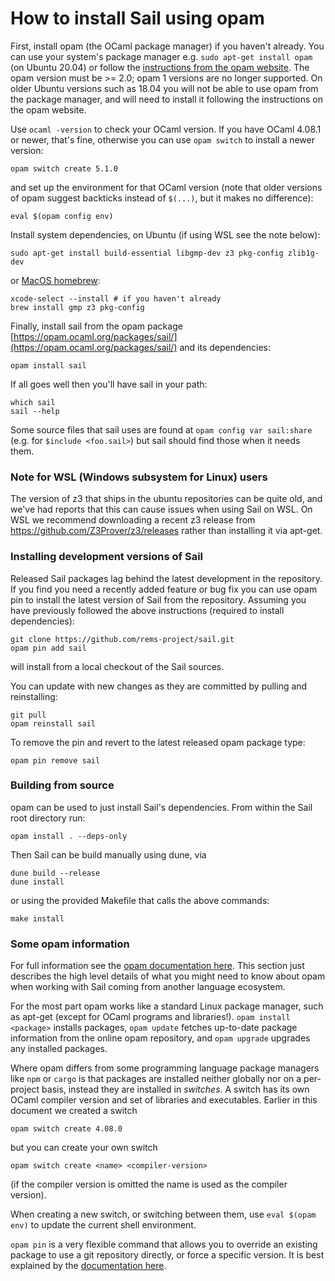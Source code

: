 # How to install Sail using opam

First, install opam (the OCaml package manager) if you haven't
already. You can use your system's package manager e.g.
`sudo apt-get install opam` (on Ubuntu 20.04) or follow the
[instructions from the opam website](https://opam.ocaml.org/doc/Install.html).
The opam version must be >= 2.0; opam 1 versions are no longer
supported. On older Ubuntu versions such as 18.04 you will not be able
to use opam from the package manager, and will need to install it
following the instructions on the opam website.

Use `ocaml -version` to check your OCaml version. If you have OCaml 4.08.1 or newer, that's fine, otherwise you can use `opam switch` to install a newer version:
```
opam switch create 5.1.0
```
and set up the environment for that OCaml version (note that older versions of opam suggest backticks instead of `$(...)`, but it makes no difference):
```
eval $(opam config env)
```
Install system dependencies, on Ubuntu (if using WSL see the note below):
```
sudo apt-get install build-essential libgmp-dev z3 pkg-config zlib1g-dev
```
or [MacOS homebrew](https://brew.sh/):
```
xcode-select --install # if you haven't already
brew install gmp z3 pkg-config
```
Finally, install sail from the opam package [https://opam.ocaml.org/packages/sail/](https://opam.ocaml.org/packages/sail/) and its dependencies:
```
opam install sail
```
If all goes well then you'll have sail in your path:
```
which sail
sail --help
```
Some source files that sail uses are found at ``opam config var sail:share`` (e.g. for ``$include <foo.sail>``) but sail should find those when it needs them.

### Note for WSL (Windows subsystem for Linux) users

The version of z3 that ships in the ubuntu repositories can be quite
old, and we've had reports that this can cause issues when using Sail
on WSL. On WSL we recommend downloading a recent z3 release from
https://github.com/Z3Prover/z3/releases rather than installing it via
apt-get.

### Installing development versions of Sail

Released Sail packages lag behind the latest development in the
repository. If you find you need a recently added feature or bug fix
you can use opam pin to install the latest version of Sail from the
repository. Assuming you have previously followed the above
instructions (required to install dependencies):
```
git clone https://github.com/rems-project/sail.git
opam pin add sail
```
will install from a local checkout of the Sail sources.

You can update with new changes as they are committed by pulling and reinstalling:
```
git pull
opam reinstall sail
```

To remove the pin and revert to the latest released opam package type:
```
opam pin remove sail
```

### Building from source

opam can be used to just install Sail's dependencies. From within the Sail root directory run:
```
opam install . --deps-only
```

Then Sail can be build manually using dune, via
```
dune build --release
dune install
```
or using the provided Makefile that calls the above commands:
```
make install
```

### Some opam information

For full information see the
[opam documentation here](https://opam.ocaml.org/doc/Usage.html). This
section just describes the high level details of what you might need
to know about opam when working with Sail coming from another language
ecosystem.

For the most part opam works like a standard Linux package manager,
such as apt-get (except for OCaml programs and libraries!). `opam
install <package>` installs packages, `opam update` fetches up-to-date
package information from the online opam repository, and `opam
upgrade` upgrades any installed packages.

Where opam differs from some programming language package managers
like `npm` or `cargo` is that packages are installed neither globally
nor on a per-project basis, instead they are installed in
*switches*. A switch has its own OCaml compiler version and set of
libraries and executables. Earlier in this document we created a switch
```
opam switch create 4.08.0
```
but you can create your own switch
```
opam switch create <name> <compiler-version>
```
(if the compiler version is omitted the name is used as the compiler version).

When creating a new switch, or switching between them, use `eval
$(opam env)` to update the current shell environment.

`opam pin` is a very flexible command that allows you to override an
existing package to use a git repository directly, or force a specific
version. It is best explained by the
[documentation here](https://opam.ocaml.org/doc/Usage.html#opam-pin).
